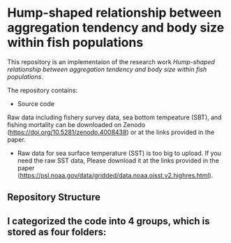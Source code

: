 # Hump-shaped relationship between aggregation tendency and body size within fish populations
 
This repository is an implementaion of the research work *Hump-shaped relationship between aggregation tendency and body size within fish populations*.

The repository contains:
- Source code

Raw data including fishery survey data, sea bottom tempeature (SBT), and fishing mortality can be downloaded on Zenodo (https://doi.org/10.5281/zenodo.4008438) or at the links provided in the paper. 
* Raw data for sea surface temperature (SST) is too big to upload. If you need the raw SST data, Please download it at the links provided in the paper (https://psl.noaa.gov/data/gridded/data.noaa.oisst.v2.highres.html).

## Repository Structure
I categorized the code into 4 groups, which is stored as four folders: 
- 
